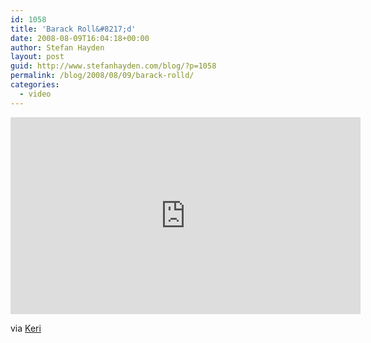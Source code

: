 ```yaml
---
id: 1058
title: 'Barack Roll&#8217;d'
date: 2008-08-09T16:04:18+00:00
author: Stefan Hayden
layout: post
guid: http://www.stefanhayden.com/blog/?p=1058
permalink: /blog/2008/08/09/barack-rolld/
categories:
  - video
---
```

<iframe width="560" height="315" src="https://www.youtube.com/embed/65I0HNvTDH4&hl=en&fs=1" title="YouTube video player" frameborder="0" allow="accelerometer; autoplay; clipboard-write; encrypted-media; gyroscope; picture-in-picture" allowfullscreen></iframe>

via <a href="http://www.kerilynnadams.com/">Keri</a>